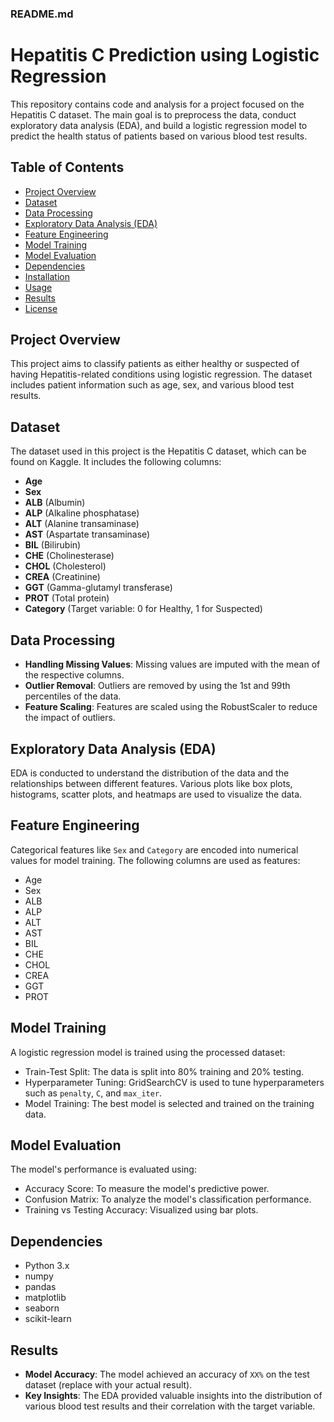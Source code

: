 
### README.md
# Hepatitis C Prediction using Logistic Regression

This repository contains code and analysis for a project focused on the Hepatitis C dataset. The main goal is to preprocess the data, conduct exploratory data analysis (EDA), and build a logistic regression model to predict the health status of patients based on various blood test results.

## Table of Contents

- [Project Overview](#project-overview)
- [Dataset](#dataset)
- [Data Processing](#data-processing)
- [Exploratory Data Analysis (EDA)](#exploratory-data-analysis-eda)
- [Feature Engineering](#feature-engineering)
- [Model Training](#model-training)
- [Model Evaluation](#model-evaluation)
- [Dependencies](#dependencies)
- [Installation](#installation)
- [Usage](#usage)
- [Results](#results)
- [License](#license)

## Project Overview

This project aims to classify patients as either healthy or suspected of having Hepatitis-related conditions using logistic regression. The dataset includes patient information such as age, sex, and various blood test results.

## Dataset

The dataset used in this project is the Hepatitis C dataset, which can be found on Kaggle. It includes the following columns:

- **Age**
- **Sex**
- **ALB** (Albumin)
- **ALP** (Alkaline phosphatase)
- **ALT** (Alanine transaminase)
- **AST** (Aspartate transaminase)
- **BIL** (Bilirubin)
- **CHE** (Cholinesterase)
- **CHOL** (Cholesterol)
- **CREA** (Creatinine)
- **GGT** (Gamma-glutamyl transferase)
- **PROT** (Total protein)
- **Category** (Target variable: 0 for Healthy, 1 for Suspected)

## Data Processing

- **Handling Missing Values**: Missing values are imputed with the mean of the respective columns.
- **Outlier Removal**: Outliers are removed by using the 1st and 99th percentiles of the data.
- **Feature Scaling**: Features are scaled using the RobustScaler to reduce the impact of outliers.

## Exploratory Data Analysis (EDA)

EDA is conducted to understand the distribution of the data and the relationships between different features. Various plots like box plots, histograms, scatter plots, and heatmaps are used to visualize the data.

## Feature Engineering

Categorical features like `Sex` and `Category` are encoded into numerical values for model training. The following columns are used as features:

- Age
- Sex
- ALB
- ALP
- ALT
- AST
- BIL
- CHE
- CHOL
- CREA
- GGT
- PROT

## Model Training

A logistic regression model is trained using the processed dataset:

- Train-Test Split: The data is split into 80% training and 20% testing.
- Hyperparameter Tuning: GridSearchCV is used to tune hyperparameters such as `penalty`, `C`, and `max_iter`.
- Model Training: The best model is selected and trained on the training data.

## Model Evaluation

The model's performance is evaluated using:

- Accuracy Score: To measure the model's predictive power.
- Confusion Matrix: To analyze the model's classification performance.
- Training vs Testing Accuracy: Visualized using bar plots.

## Dependencies

- Python 3.x
- numpy
- pandas
- matplotlib
- seaborn
- scikit-learn

## Results

- **Model Accuracy**: The model achieved an accuracy of `XX%` on the test dataset (replace with your actual result).
- **Key Insights**: The EDA provided valuable insights into the distribution of various blood test results and their correlation with the target variable.

